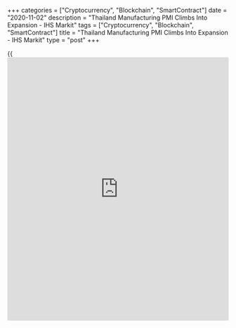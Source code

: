 +++
categories = ["Cryptocurrency", "Blockchain", "SmartContract"]
date = "2020-11-02"
description = "Thailand Manufacturing PMI Climbs Into Expansion - IHS Markit"
tags = ["Cryptocurrency", "Blockchain", "SmartContract"]
title = "Thailand Manufacturing PMI Climbs Into Expansion - IHS Markit"
type = "post"
+++

{{<iframe id="large-banner" src="https://www.bounty.group/#slide=12.0" width="100%" height="600" scrolling="no" style="border: 0px solid rgb(216, 221, 230); border-radius: 3px;">}}

The manufacturing sector in Thailand swung into expansion in October,
the latest survey from IHS Markit showed on Monday with a manufacturing
PMI score of 50.8.

That's up from 49.9 in September and it moves above the boom-or-bust
line of 50 that separates expansion from contraction.

Individually, production and new orders both rose at faster rates, while
there was a return to growth in purchasing activity and input stocks.

Business sentiment remained negative, While input prices rose in
October, marking the first increase for five months, the rate of
inflation was marginal.

For comments and feedback [contact](https://www.playgroundfx.com/contact/): editorial@rtt[news](https://www.letsplayfx.com/blog/forex-news-website/).com

[Economic News][1]

 **What parts of the world are seeing the best (and worst) economic
performances lately? Click[here][2] to check out our [Econ Scorecard][2]
and find out! See up-to-the-moment [ranking](https://www.playgroundfx.com/blog/crypto-exchange-ranking/)s for the best and worst
performers in [GDP][3], [unemployment rate][4], [inflation][2] and much
more.**

   1. www.rtt[news](https://www.letsplayfx.com/blog/forex-news-website/).com/Content/EconomicNews.aspx
   2. www.rtt[news](https://www.letsplayfx.com/blog/forex-news-website/).com/economic-scorecard/world-rank/CPI/highest-performance.aspx
   3. www.rtt[news](https://www.letsplayfx.com/blog/forex-news-website/).com/economic-scorecard/world-rank/GDP/highest-performance.aspx
   4. www.rtt[news](https://www.letsplayfx.com/blog/forex-news-website/).com/economic-scorecard/world-rank/unemployment-rate/lowest-performance.aspx